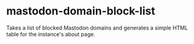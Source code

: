 # mastodon-domain-block-list
Takes a list of blocked Mastodon domains and generates a simple HTML table for the instance's about page.
